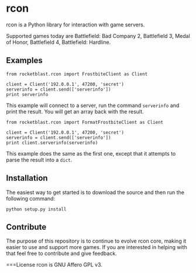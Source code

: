 rcon
====
rcon is a Python library for interaction with game servers.

Supported games today are Battlefield: Bad Company 2, Battlefield 3, Medal of Honor, Battlefield 4, Battlefield: Hardline.

Examples
--------

```
from rocketblast.rcon import FrostbiteClient as Client

client = Client('192.0.0.1', 47200, 'secret')
serverinfo = client.send(['serverinfo'])
print serverinfo
```
This example will connect to a server, run the command `serverinfo` and print the result. You will get an array back with the result.

```
from rocketblast.rcon import FormatFrostbiteClient as Client

client = Client('192.0.0.1', 47200, 'secret')
serverinfo = client.send(['serverinfo'])
print client.serverinfo(serverinfo)
```
This example does the same as the first one, except that it attempts to parse the result into a `dict`.

Installation
------------
The easiest way to get started is to download the source and then run the following command:
```
python setup.py install
```

Contribute
----------
The purpose of this repository is to continue to evolve rcon core, making it easier to use and support more games. If you are interested in helping with that feel free to contribute and give feedback.

===License 
rcon is GNU Affero GPL v3. 
